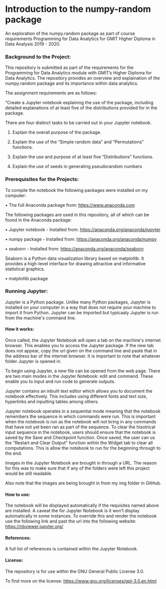 # Introduction to the numpy-random package
An exploration of the numpy.random package as part of course requirements Programming for Data Analytics for GMIT Higher Diploma in Data Analysis 2019 - 2020.

### Background to the Project: 

This repository is submitted as part of the requirements for the Programming for Data Analytics module with GMIT’s Higher Diploma for Data Analytics. The repository provides an overview and explaination of the numpy.random package and its importance within data analytics.

The assignment requirements are as follows:

“Create a Jupyter notebook explaining the use of the package, including detailed explanations of at least five of the distributions provided for in the package.

There are four distinct tasks to be carried out in your Jupyter notebook.

1. Explain the overall purpose of the package.

2. Explain the use of the “Simple random data” and “Permutations” functions.

3. Explain the use and purpose of at least five “Distributions” functions.

4. Explain the use of seeds in generating pseudorandom numbers

### Prerequisites for the Projects: 

To compile the notebook the following packages were installed on my computer:

•	The full Anaconda package from: https://www.anaconda.com 

The following packages are used in this repository, all of which can be found in the Anaconda package:

•	Jupyter notebook - Installed from: https://anaconda.org/anaconda/jupyter 

•	numpy package - Installed from: https://anaconda.org/anaconda/numpy

•	seaborn - Installed from: https://anaconda.org/anaconda/seaborn

Seaborn is a Python data visualization library based on matplotlib. It provides a high-level interface for drawing attractive and informative statistical graphics.

•	matplotlib package



### Running Jupyter: 

Jupyter is a Python package. Unlike many Python packages, Jupyter is installed on your computer in a way that does not require your machine to import it from Python. Jupyter can be imported but typicaaly Jupyter is run from the machine's command line.

#### How it works: 

Once called, the Jupyter Notebook will open a tab on the machine's internet browser. This enables you to access the Jupyter package. If the new tab does not appear, copy the url given on the command line and paste that in the address bar of the internet browser. It is important to note that whatever folder Jupyter is opened in. 

To begin using Jupyter, a new file can be opened from the web page. There are two main modes in the Jupyter Notebook: edit and command. These enable you to input and run code to generate outputs. 

Jupyter contains an inbuilt text editor which allows you to document the notebook effectively. This includes using different fonts and text size, hyperlinks and inputting tables among others.

Jupyter notebook operates in a sequential mode meaning that the notebook remembers the sequence in which commands were run. This is important when the notebook is run as the notebook will not bring in any commands that have not yet been ran as part of the sequence. To clear the hisotrical input sequence in the notebook, users should ensure that the notebook is saved by the Save and Checkpoint function. Once saved, the user can us the "Restart and Clear Output" function within the Widget tab to clear all computations. This is allow the notebook to run for the beginning through to the end. 

Images in the Jupyter Notebook are brought in through a URL. The reason for this was to make sure that if any of the folders were left this project would be still readable.


Also note that the images are being brought in from my img folder in GitHub.

#### How to use:

The notebook will be displayed automatically if the requisites named above are installed. A caveat the for Jupyter Notebook is it won’t display automatically in some instances. To override this and render the notebook use the following link and past the url into the following website: https://nbviewer.jupyter.org/

#### References:

A full list of references is contained within the Jupyter Notebook.

#### License: 

The repository is for use within the GNU General Public License 3.0. 

To find more on the license: https://www.gnu.org/licenses/gpl-3.0.en.html

